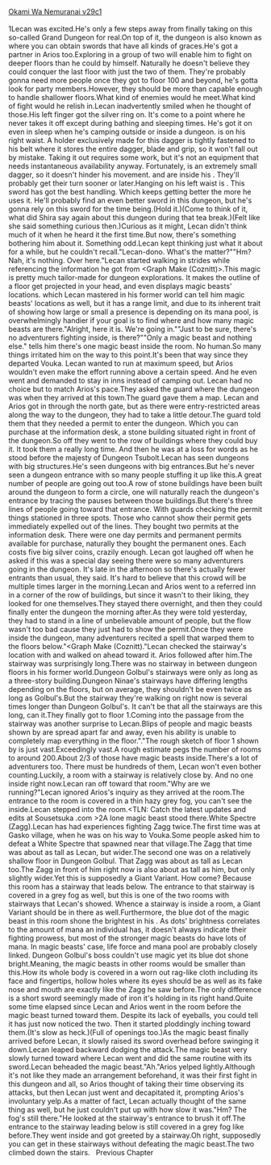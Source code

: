 [Okami Wa Nemuranai v29c1](https://www.sousetsuka.com/2020/10/okami-wa-nemuranai-291.html)
<br/><br/>
1Lecan was excited.He's only a few steps away from finally taking on this so-called Grand Dungeon for real.On top of it, the dungeon is also known as <Dungeon of Swords> where you can obtain swords that have all kinds of graces.He's got a partner in Arios too.Exploring in a group of two will enable him to fight on deeper floors than he could by himself. Naturally he doesn't believe they could conquer the last floor with just the two of them. They're probably gonna need more people once they got to floor 100 and beyond, he's gotta look for party members.However, they should be more than capable enough to handle shallower floors.What kind of enemies would he meet.What kind of fight would he relish in.Lecan inadvertently smiled when he thought of those.His left finger got the silver ring on. It's come to a point where he never takes it off except during bathing and sleeping times. He's got it on even in sleep when he's camping outside or inside a dungeon.<Dagger of Harut> is on his right waist. A holder exclusively made for this dagger is tightly fastened to his belt where it stores the entire dagger, blade and grip, so it won't fall out by mistake. Taking it out requires some work, but it's not an equipment that needs instantaneous availability anyway. Fortunately, <Dagger of Harut> is an extremely small dagger, so it doesn't hinder his movement.<Guardian Jewel of Zana> and <Necklace of Intuador> are inside his <Storage>. They'll probably get their turn sooner or later.Hanging on his left waist is <Sword of Rusk>. This sword has got the best handling. Which keeps getting better the more he uses it. He'll probably find an even better sword in this dungeon, but he's gonna rely on this sword for the time being.(Hold it.)(Come to think of it, what did Shira say again about this dungeon during that tea break.)(Felt like she said something curious then.)Curious as it might, Lecan didn't think much of it when he heard it the first time.But now, there's something bothering him about it. Something odd.Lecan kept thinking just what it about for a while, but he couldn't recall."Lecan-dono. What's the matter?""Hm? Nah, it's nothing. Over here."Lecan started walking in strides while referencing the information he got from <Graph Make (Coznitt)>.This <Coznitt> magic is pretty much tailor-made for dungeon explorations. It makes the outline of a floor get projected in your head, and even displays magic beasts' locations.<Life Detection> which Lecan mastered in his former world can tell him magic beasts' locations as well, but it has a range limit, and due to its inherent trait of showing how large or small a presence is depending on its mana pool, <Coznitt> is overwhelmingly handier if your goal is to find where and how many magic beasts are there."Alright, here it is. We're going in.""Just to be sure, there's no adventurers fighting inside, is there?""Only a magic beast and nothing else."<Life Detection> tells him there's one magic beast inside the room. No human.So many things irritated him on the way to this point.It's been that way since they departed Vouka. Lecan wanted to run at maximum speed, but Arios wouldn't even make the effort running above a certain speed. And he even went and demanded to stay in inns instead of camping out. Lecan had no choice but to match Arios's pace.They asked the guard where the dungeon was when they arrived at this town.The guard gave them a map. Lecan and Arios got in through the north gate, but as there were entry-restricted areas along the way to the dungeon, they had to take a little detour.The guard told them that they needed a permit to enter the dungeon. Which you can purchase at the information desk, a stone building situated right in front of the dungeon.So off they went to the row of buildings where they could buy it. It took them a really long time. And then he was at a loss for words as he stood before the majesty of Dungeon Tsubolt.Lecan has seen dungeons with big structures.He's seen dungeons with big entrances.But he's never seen a dungeon entrance with so many people stuffing it up like this.A great number of people are going out too.A row of stone buildings have been built around the dungeon to form a circle, one will naturally reach the dungeon's entrance by tracing the pauses between those buildings.But there's three lines of people going toward that entrance. With guards checking the permit things stationed in three spots. Those who cannot show their permit gets immediately expelled out of the lines. They bought two permits at the information desk. There were one day permits and permanent permits available for purchase, naturally they bought the permanent ones. Each costs five big silver coins, crazily enough. Lecan got laughed off when he asked if this was a special day seeing there were so many adventurers going in the dungeon. It's late in the afternoon so there's actually fewer entrants than usual, they said. It's hard to believe that this crowd will be multiple times larger in the morning.Lecan and Arios went to a referred inn in a corner of the row of buildings, but since it wasn't to their liking, they looked for one themselves.They stayed there overnight, and then they could finally enter the dungeon the morning after.As they were told yesterday, they had to stand in a line of unbelievable amount of people, but the flow wasn't too bad cause they just had to show the permit.Once they were inside the dungeon, many adventurers recited a spell that warped them to the floors below."<Graph Make (Coznitt)."Lecan checked the stairway's location with <Coznitt> and walked on ahead toward it. Arios followed after him.The stairway was surprisingly long.There was no stairway in between dungeon floors in his former world.Dungeon Golbul's stairways were only as long as a three-story building.Dungeon Ninae's stairways have differing lengths depending on the floors, but on average, they shouldn't be even twice as long as Golbul's.But the stairway they're walking on right now is several times longer than Dungeon Golbul's. It can't be that all the stairways are this long, can it.They finally got to floor 1.Coming into the passage from the stairway was another surprise to Lecan.Blips of people and magic beasts shown by <Life Detection> are spread apart far and away, even his ability is unable to completely map everything in the floor."<Coznitt>."The rough sketch of floor 1 shown by <Coznitt> is just vast.Exceedingly vast.A rough estimate pegs the number of rooms to around 200.About 2/3 of those have magic beasts inside.There's a lot of adventurers too. There must be hundreds of them, Lecan won't even bother counting.Luckily, a room with a stairway is relatively close by. And no one inside right now.Lecan ran off toward that room."Why are we running?"Lecan ignored Arios's inquiry as they arrived at the room.The entrance to the room is covered in a thin hazy grey fog, you can't see the inside.Lecan stepped into the room.<TLN: Catch the latest updates and edits at Sousetsuka .com >2A lone magic beast stood there.White Spectre (Zagg).Lecan has had experiences fighting Zagg twice.The first time was at Gasko village, when he was on his way to Vouka.Some people asked him to defeat a White Spectre that spawned near that village.The Zagg that time was about as tall as Lecan, but wider.The second one was on a relatively shallow floor in Dungeon Golbul. That Zagg was about as tall as Lecan too.The Zagg in front of him right now is also about as tall as him, but only slightly wider.Yet this is supposedly a Giant Variant. How come? Because this room has a stairway that leads below. The entrance to that stairway is covered in a grey fog as well, but this is one of the two rooms with stairways that Lecan's <Coznitt> showed. Whence a stairway is inside a room, a Giant Variant should be in there as well.Furthermore, the blue dot of the magic beast in this room shone the brightest in his <Life Detection>. As <Life Detection> dots' brightness correlates to the amount of mana an individual has, it doesn't always indicate their fighting prowess, but most of the stronger magic beasts do have lots of mana. In magic beasts' case, life force and mana pool are probably closely linked. Dungeon Golbul's boss couldn't use magic yet its blue dot shone bright.Meaning, the magic beasts in other rooms would be smaller than this.How its whole body is covered in a worn out rag-like cloth including its face and fingertips, hollow holes where its eyes should be as well as its fake nose and mouth are exactly like the Zagg he saw before.The only difference is a short sword seemingly made of iron it's holding in its right hand.Quite some time elapsed since Lecan and Arios went in the room before the magic beast turned toward them. Despite its lack of eyeballs, you could tell it has just now noticed the two. Then it started ploddingly inching toward them.(It's slow as heck.)(Full of openings too.)As the magic beast finally arrived before Lecan, it slowly raised its sword overhead before swinging it down.Lecan leaped backward dodging the attack.The magic beast very slowly turned toward where Lecan went and did the same routine with its sword.Lecan beheaded the magic beast."Ah."Arios yelped lightly.Although it's not like they made an arrangement beforehand, it was their first fight in this dungeon and all, so Arios thought of taking their time observing its attacks, but then Lecan just went and decapitated it, prompting Arios's involuntary yelp.As a matter of fact, Lecan actually thought of the same thing as well, but he just couldn't put up with how slow it was."Hm? The fog's still there."He looked at the stairway's entrance to brush it off.The entrance to the stairway leading below is still covered in a grey fog like before.They went inside and got greeted by a stairway.Oh right, supposedly you can get in these stairways without defeating the magic beast.The two climbed down the stairs.   Previous Chapter <br/>
